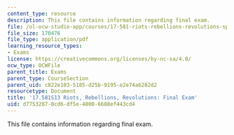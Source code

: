```yaml
---
content_type: resource
description: This file contains information regarding final exam.
file: /ol-ocw-studio-app/courses/17-581-riots-rebellions-revolutions-spring-2013/d77532870cd6df5e40006608ef443cd4_MIT17_581S13_FinalExam.pdf
file_size: 170476
file_type: application/pdf
learning_resource_types:
- Exams
license: https://creativecommons.org/licenses/by-nc-sa/4.0/
ocw_type: OCWFile
parent_title: Exams
parent_type: CourseSection
parent_uid: c822e103-5185-d25b-9195-e2e74a6282d2
resourcetype: Document
title: '17.581S13 Riots, Rebellions, Revolutions: Final Exam'
uid: d7753287-0cd6-df5e-4000-6608ef443cd4
---
```

This file contains information regarding final exam.